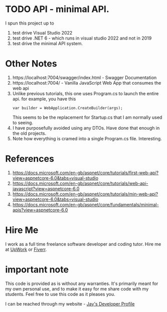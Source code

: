 # TODO API - minimal API.

I spun this project up to 

1. test drive Visual Studio 2022
1. test drive .NET 6 - which runs in visual studio 2022 and not in 2019
1. test drive the minimal API system.

# Other Notes

1. https://localhost:7004/swagger/index.html - Swagger Documentation
1. https://localhost:7004/ - Vanilla JavaScript Web App that consumes the web api
1. Unlike previous tutorials, this one uses Program.cs to launch the entire api. for example, you have this
    ```
    var builder = WebApplication.CreateBuilder(args);    
    ```
    This seems to be the replacement for Startup.cs that I am normally used to seeing.
1. I have purposefully avoided using any DTOs. Have done that enough in the old projects. 
1. Note how everything is cramed into a single Program.cs file. Interesting.

# References

1. https://docs.microsoft.com/en-gb/aspnet/core/tutorials/first-web-api?view=aspnetcore-6.0&tabs=visual-studio
1. https://docs.microsoft.com/en-gb/aspnet/core/tutorials/web-api-javascript?view=aspnetcore-6.0
1. https://docs.microsoft.com/en-gb/aspnet/core/tutorials/min-web-api?view=aspnetcore-6.0&tabs=visual-studio
1. https://docs.microsoft.com/en-gb/aspnet/core/fundamentals/minimal-apis?view=aspnetcore-6.0

# Hire Me

I work as a full time freelance software developer and coding tutor. Hire me at [UpWork](https://www.upwork.com/fl/vijayasimhabr) or [Fiverr](https://www.fiverr.com/jay_codeguy). 

# important note 

This code is provided as is without any warranties. It's primarily meant for my own personal use, and to make it easy for me share code with my students. Feel free to use this code as it pleases you.

I can be reached through my website - [Jay's Developer Profile](https://jay-study-nildana.github.io/developerprofile)